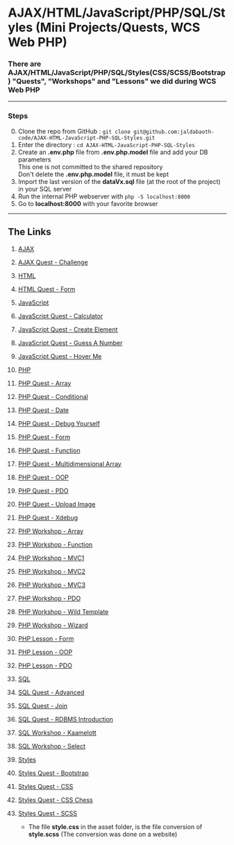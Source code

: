 <h1>AJAX/HTML/JavaScript/PHP/SQL/Styles (Mini Projects/Quests, WCS Web PHP)</h1>

### There are AJAX/HTML/JavaScript/PHP/SQL/Styles(CSS/SCSS/Bootstrap) "Quests", "Workshops" and "Lessons" we did during WCS Web PHP


---

### Steps

0. Clone the repo from GitHub : `git clone git@github.com:jaldabaoth-code/AJAX-HTML-JavaScript-PHP-SQL-Styles.git`
1. Enter the directory : `cd AJAX-HTML-JavaScript-PHP-SQL-Styles`
2. Create an <b>.env.php</b> file from <b>.env.php.model</b> file and add your DB parameters<br/>
    This one is not committed to the shared repository<br/>
    Don't delete the <b>.env.php.model</b> file, it must be kept
3. Import the last version of the <b>dataVx.sql</b> file (at the root of the project) in your SQL server
4. Run the internal PHP webserver with `php -S localhost:8000`
5. Go to <b>localhost:8000</b> with your favorite browser

---

## The Links

1. <a href="https://github.com/jaldabaoth-code/AJAX-HTML-JavaScript-PHP-SQL-Styles/tree/main/ajax">AJAX</a>

2. <a href="https://github.com/jaldabaoth-code/AJAX-HTML-JavaScript-PHP-SQL-Styles/tree/main/ajax/quests/challenge">AJAX Quest - Challenge</a>

3. <a href="https://github.com/jaldabaoth-code/AJAX-HTML-JavaScript-PHP-SQL-Styles/tree/main/html">HTML</a>

4. <a href="https://github.com/jaldabaoth-code/AJAX-HTML-JavaScript-PHP-SQL-Styles/tree/main/html/quests/form">HTML Quest - Form</a>

5. <a href="https://github.com/jaldabaoth-code/AJAX-HTML-JavaScript-PHP-SQL-Styles/tree/main/javaScript">JavaScript</a>

6. <a href="https://github.com/jaldabaoth-code/AJAX-HTML-JavaScript-PHP-SQL-Styles/tree/main/javaScript/quests/calculator">JavaScript Quest - Calculator</a>

7. <a href="https://github.com/jaldabaoth-code/AJAX-HTML-JavaScript-PHP-SQL-Styles/tree/main/javaScript/quests/createElement">JavaScript Quest - Create Element</a>

8. <a href="https://github.com/jaldabaoth-code/AJAX-HTML-JavaScript-PHP-SQL-Styles/tree/main/javaScript/quests/guessNumber">JavaScript Quest - Guess A Number</a>

9. <a href="https://github.com/jaldabaoth-code/AJAX-HTML-JavaScript-PHP-SQL-Styles/tree/main/javaScript/quests/hoverMe">JavaScript Quest - Hover Me</a>

10. <a href="https://github.com/jaldabaoth-code/AJAX-HTML-JavaScript-PHP-SQL-Styles/tree/main/php">PHP</a>

11. <a href="https://github.com/jaldabaoth-code/AJAX-HTML-JavaScript-PHP-SQL-Styles/tree/main/php/quests/array">PHP Quest - Array</a>

12. <a href="https://github.com/jaldabaoth-code/AJAX-HTML-JavaScript-PHP-SQL-Styles/tree/main/php/quests/conditional">PHP Quest - Conditional</a>

13. <a href="https://github.com/jaldabaoth-code/AJAX-HTML-JavaScript-PHP-SQL-Styles/tree/main/php/quests/date">PHP Quest - Date</a>

14. <a href="https://github.com/jaldabaoth-code/AJAX-HTML-JavaScript-PHP-SQL-Styles/tree/main/php/quests/debugYourself">PHP Quest - Debug Yourself</a>

15. <a href="https://github.com/jaldabaoth-code/AJAX-HTML-JavaScript-PHP-SQL-Styles/tree/main/php/quests/form">PHP Quest - Form</a>

16. <a href="https://github.com/jaldabaoth-code/AJAX-HTML-JavaScript-PHP-SQL-Styles/tree/main/php/quests/function">PHP Quest - Function</a>

17. <a href="https://github.com/jaldabaoth-code/AJAX-HTML-JavaScript-PHP-SQL-Styles/tree/main/php/quests/multidimensionalArray">PHP Quest - Multidimensional Array</a>

18. <a href="https://github.com/jaldabaoth-code/AJAX-HTML-JavaScript-PHP-SQL-Styles/tree/main/php/quests/oop">PHP Quest - OOP</a>

19. <a href="https://github.com/jaldabaoth-code/AJAX-HTML-JavaScript-PHP-SQL-Styles/tree/main/php/quests/pdo">PHP Quest - PDO</a>

20. <a href="https://github.com/jaldabaoth-code/AJAX-HTML-JavaScript-PHP-SQL-Styles/tree/main/php/quests/uploadImage">PHP Quest - Upload Image</a>

21. <a href="https://github.com/jaldabaoth-code/AJAX-HTML-JavaScript-PHP-SQL-Styles/tree/main/php/quests/xdebug">PHP Quest - Xdebug</a>

22. <a href="https://github.com/jaldabaoth-code/AJAX-HTML-JavaScript-PHP-SQL-Styles/tree/main/php/workshops/array">PHP Workshop - Array</a>

23. <a href="https://github.com/jaldabaoth-code/AJAX-HTML-JavaScript-PHP-SQL-Styles/tree/main/php/workshops/function">PHP Workshop - Function</a>

24. <a href="https://github.com/jaldabaoth-code/AJAX-HTML-JavaScript-PHP-SQL-Styles/tree/main/php/workshops/mvc1">PHP Workshop - MVC1</a>

25. <a href="https://github.com/jaldabaoth-code/AJAX-HTML-JavaScript-PHP-SQL-Styles/tree/main/php/workshops/mvc2">PHP Workshop - MVC2</a>

26. <a href="https://github.com/jaldabaoth-code/AJAX-HTML-JavaScript-PHP-SQL-Styles/tree/main/php/workshops/mvc3">PHP Workshop - MVC3</a>

27. <a href="https://github.com/jaldabaoth-code/AJAX-HTML-JavaScript-PHP-SQL-Styles/tree/main/php/workshops/pdo">PHP Workshop - PDO</a>

28. <a href="https://github.com/jaldabaoth-code/AJAX-HTML-JavaScript-PHP-SQL-Styles/tree/main/php/workshops/wildTemplate">PHP Workshop - Wild Template</a>

29. <a href="https://github.com/jaldabaoth-code/AJAX-HTML-JavaScript-PHP-SQL-Styles/tree/main/php/workshops/wizard">PHP Workshop - Wizard</a>

30. <a href="https://github.com/jaldabaoth-code/AJAX-HTML-JavaScript-PHP-SQL-Styles/tree/main/php/lessons/form">PHP Lesson - Form</a>

31. <a href="https://github.com/jaldabaoth-code/AJAX-HTML-JavaScript-PHP-SQL-Styles/tree/main/php/lessons/oop">PHP Lesson - OOP</a>

32. <a href="https://github.com/jaldabaoth-code/AJAX-HTML-JavaScript-PHP-SQL-Styles/tree/main/php/lessons/pdo">PHP Lesson - PDO</a>

33. <a href="https://github.com/jaldabaoth-code/AJAX-HTML-JavaScript-PHP-SQL-Styles/tree/main/sql">SQL</a>

34. <a href="https://github.com/jaldabaoth-code/AJAX-HTML-JavaScript-PHP-SQL-Styles/tree/main/sql/quests/advanced">SQL Quest - Advanced</a>

35. <a href="https://github.com/jaldabaoth-code/AJAX-HTML-JavaScript-PHP-SQL-Styles/tree/main/sql/quests/join">SQL Quest - Join</a>

36. <a href="https://github.com/jaldabaoth-code/AJAX-HTML-JavaScript-PHP-SQL-Styles/tree/main/sql/quests/rdbmsIntroduction">SQL Quest - RDBMS Introduction</a>

37. <a href="https://github.com/jaldabaoth-code/AJAX-HTML-JavaScript-PHP-SQL-Styles/tree/main/sql/workshops/kaamelott">SQL Workshop - Kaamelott</a>

38. <a href="https://github.com/jaldabaoth-code/AJAX-HTML-JavaScript-PHP-SQL-Styles/tree/main/sql/workshops/select">SQL Workshop - Select</a>

39. <a href="https://github.com/jaldabaoth-code/AJAX-HTML-JavaScript-PHP-SQL-Styles/tree/main/styles">Styles</a>

40. <a href="https://github.com/jaldabaoth-code/AJAX-HTML-JavaScript-PHP-SQL-Styles/tree/main/styles/quests/bootstrap">Styles Quest - Bootstrap</a>

41. <a href="https://github.com/jaldabaoth-code/AJAX-HTML-JavaScript-PHP-SQL-Styles/tree/main/styles/quests/css">Styles Quest - CSS</a>

42. <a href="https://github.com/jaldabaoth-code/AJAX-HTML-JavaScript-PHP-SQL-Styles/tree/main/styles/quests/cssChess">Styles Quest - CSS Chess</a>

43. <a href="https://github.com/jaldabaoth-code/AJAX-HTML-JavaScript-PHP-SQL-Styles/tree/main/styles/quests/scss">Styles Quest - SCSS</a>
    - The file <b>style.css</b> in the asset folder, is the file conversion of <b>style.scss</b> (The conversion was done on a website)
